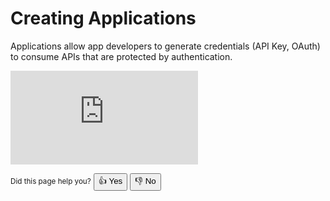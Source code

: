 # Creating Applications

Applications allow app developers to generate credentials (API Key, OAuth) to consume APIs that are protected by authentication.

<div 
  class="supademo wrapper">
  <iframe 
    class="supademo iframe"
    src="https://app.supademo.com/embed/cm3i6qzz8006w618vop9jls9e?embed_v=2"
    loading="lazy"
    title="APEX TechBiz"
    allow="clipboard-write"
    frameborder="0"
    webkitallowfullscreen="true"
    mozallowfullscreen="true"
    allowfullscreen>
  </iframe>
</div>

<small class="feedback">Did this page help you?</small>
<button class="feedback">👍 Yes</button>
<button class="feedback">👎 No</button>

